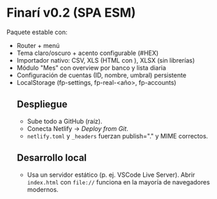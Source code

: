 # Finarí v0.2 (SPA ESM)

Paquete estable con:
- Router + menú
- Tema claro/oscuro + acento configurable (#HEX)
- Importador nativo: CSV, XLS (HTML con <table>), XLSX (sin librerías)
- Módulo "Mes" con overview por banco y lista diaria
- Configuración de cuentas (ID, nombre, umbral) persistente
- LocalStorage (fp-settings, fp-real-<año>, fp-accounts)

## Despliegue
- Sube todo a GitHub (raíz).
- Conecta Netlify → *Deploy from Git*.
- `netlify.toml` y `_headers` fuerzan publish="." y MIME correctos.

## Desarrollo local
- Usa un servidor estático (p. ej. VSCode Live Server). Abrir `index.html` con `file://` funciona en la mayoría de navegadores modernos.

